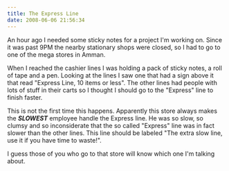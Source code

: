```yaml
---
title: The Express Line
date: 2008-06-06 21:56:34
---
```


An hour ago I needed some sticky notes for a project I'm working on. Since it was past 9PM the nearby stationary shops were closed, so I had to go to one of the mega stores in Amman.

When I reached the cashier lines I was holding a pack of sticky notes, a roll of tape and a pen. Looking at the lines I saw one that had a sign above it that read "Express Line, 10 items or less". The other lines had people with lots of stuff in their carts so I thought I should go to the "Express" line to finish faster.

This is not the first time this happens. Apparently this store always makes the ***SLOWEST*** employee handle the Express line. He was so slow, so clumsy and so inconsiderate that the so called "Express" line was in fact slower than the other lines. This line should be labeled "The extra slow line, use it if you have time to waste!".

I guess those of you who go to that store will know which one I'm talking about.